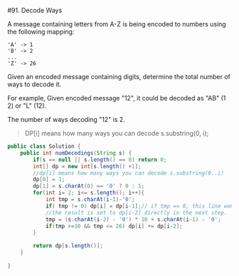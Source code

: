 #91. Decode Ways  

A message containing letters from A-Z is being encoded to numbers using the following mapping:

```
'A' -> 1
'B' -> 2
...
'Z' -> 26
```

Given an encoded message containing digits, determine the total number of ways to decode it.

For example,
Given encoded message "12", it could be decoded as "AB" (1 2) or "L" (12).

The number of ways decoding "12" is 2.


> DP[i] means how many ways you can decode  s.substring(0, i);


```java
public class Solution {
    public int numDecodings(String s) {
        if(s == null || s.length() == 0) return 0;
        int[] dp = new int[s.length() +1];
        //dp[i] means how many ways you can decode s.substring(0..i)
        dp[0] = 1;
        dp[1] = s.charAt(0) == '0' ? 0 : 1;
        for(int i= 2; i<= s.length(); i++){
            int tmp = s.charAt(i-1)-'0';
            if( tmp != 0) dp[i] = dp[i-1];// if tmp == 0, this line won't execute, but the [i-2,i-1] build a number 10, or 20,
            //the result is set to dp[i-2] directly in the next step.
            tmp = (s.charAt(i-2) - '0') * 10 + s.charAt(i-1) - '0';
            if(tmp >=10 && tmp <= 26) dp[i] += dp[i-2];
        }
        
        return dp[s.length()];
    }
    
}
```
